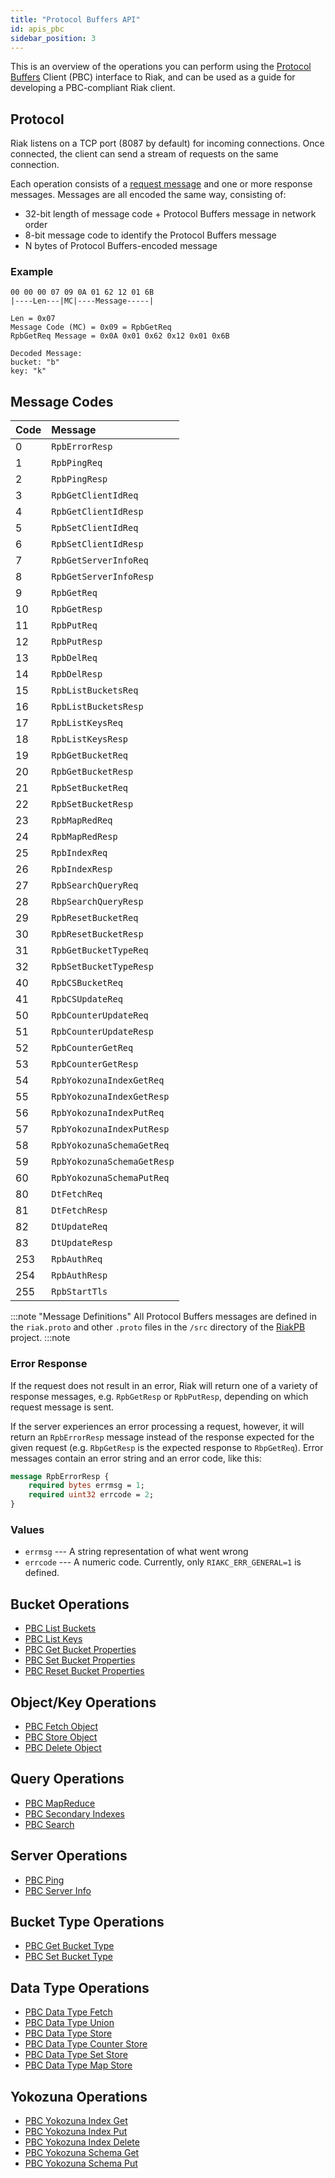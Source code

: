 ```yaml
---
title: "Protocol Buffers API"
id: apis_pbc
sidebar_position: 3
---
```


This is an overview of the operations you can perform using the
[Protocol Buffers](https://code.google.com/p/protobuf/) Client (PBC)
interface to Riak, and can be used as a guide for developing a
PBC-compliant Riak client.

## Protocol

Riak listens on a TCP port (8087 by default) for incoming connections.
Once connected, the client can send a stream of requests on the same
connection.

Each operation consists of a [request message](https://developers.google.com/protocol-buffers/docs/encoding) and one or more response messages. Messages are all encoded the same way, consisting of:

* 32-bit length of message code + Protocol Buffers message in network
  order
* 8-bit message code to identify the Protocol Buffers message
* N bytes of Protocol Buffers-encoded message

### Example

```
00 00 00 07 09 0A 01 62 12 01 6B
|----Len---|MC|----Message-----|

Len = 0x07
Message Code (MC) = 0x09 = RpbGetReq
RpbGetReq Message = 0x0A 0x01 0x62 0x12 0x01 0x6B

Decoded Message:
bucket: "b"
key: "k"
```

## Message Codes

| Code | Message                    |
|:-----|:---------------------------|
| 0    | `RpbErrorResp`             |
| 1    | `RpbPingReq`               |
| 2    | `RpbPingResp`              |
| 3    | `RpbGetClientIdReq`        |
| 4    | `RpbGetClientIdResp`       |
| 5    | `RpbSetClientIdReq`        |
| 6    | `RpbSetClientIdResp`       |
| 7    | `RpbGetServerInfoReq`      |
| 8    | `RpbGetServerInfoResp`     |
| 9    | `RpbGetReq`                |
| 10   | `RpbGetResp`               |
| 11   | `RpbPutReq`                |
| 12   | `RpbPutResp`               |
| 13   | `RpbDelReq`                |
| 14   | `RpbDelResp`               |
| 15   | `RpbListBucketsReq`        |
| 16   | `RpbListBucketsResp`       |
| 17   | `RpbListKeysReq`           |
| 18   | `RpbListKeysResp`          |
| 19   | `RpbGetBucketReq`          |
| 20   | `RpbGetBucketResp`         |
| 21   | `RpbSetBucketReq`          |
| 22   | `RpbSetBucketResp`         |
| 23   | `RpbMapRedReq`             |
| 24   | `RpbMapRedResp`            |
| 25   | `RpbIndexReq`              |
| 26   | `RpbIndexResp`             |
| 27   | `RpbSearchQueryReq`        |
| 28   | `RbpSearchQueryResp`       |
| 29   | `RpbResetBucketReq`        |
| 30   | `RpbResetBucketResp`       |
| 31   | `RpbGetBucketTypeReq`      |
| 32   | `RpbSetBucketTypeResp`     |
| 40   | `RpbCSBucketReq`           |
| 41   | `RpbCSUpdateReq`           |
| 50   | `RpbCounterUpdateReq`      |
| 51   | `RpbCounterUpdateResp`     |
| 52   | `RpbCounterGetReq`         |
| 53   | `RpbCounterGetResp`        |
| 54   | `RpbYokozunaIndexGetReq`   |
| 55   | `RpbYokozunaIndexGetResp`  |
| 56   | `RpbYokozunaIndexPutReq`   |
| 57   | `RpbYokozunaIndexPutResp`  |
| 58   | `RpbYokozunaSchemaGetReq`  |
| 59   | `RpbYokozunaSchemaGetResp` |
| 60   | `RpbYokozunaSchemaPutReq`  |
| 80   | `DtFetchReq`               |
| 81   | `DtFetchResp`              |
| 82   | `DtUpdateReq`              |
| 83   | `DtUpdateResp`             |
| 253  | `RpbAuthReq`               |
| 254  | `RpbAuthResp`              |
| 255  | `RpbStartTls`              |

:::note "Message Definitions"
All Protocol Buffers messages are defined in the `riak.proto` and other
`.proto` files in the `/src` directory of the
<a href="https://github.com/basho/riak_pb">RiakPB</a> project.
:::note

### Error Response

If the request does not result in an error, Riak will return one of a
variety of response messages, e.g. `RpbGetResp` or `RpbPutResp`,
depending on which request message is sent.

If the server experiences an error processing a request, however, it
will return an `RpbErrorResp` message instead of the response expected
for the given request (e.g. `RbpGetResp` is the expected response to
`RbpGetReq`). Error messages contain an error string and an error code,
like this:

```protobuf
message RpbErrorResp {
    required bytes errmsg = 1;
    required uint32 errcode = 2;
}
```

### Values

* `errmsg` --- A string representation of what went wrong
* `errcode` --- A numeric code. Currently, only `RIAKC_ERR_GENERAL=1`
  is defined.

## Bucket Operations

* [PBC List Buckets](/docs/developing/api/protocol-buffers/list-buckets)
* [PBC List Keys](/docs/developing/api/protocol-buffers/list-keys)
* [PBC Get Bucket Properties](/docs/developing/api/protocol-buffers/get-bucket-props)
* [PBC Set Bucket Properties](/docs/developing/api/protocol-buffers/set-bucket-props)
* [PBC Reset Bucket Properties](/docs/developing/api/protocol-buffers/reset-bucket-props)

## Object/Key Operations

* [PBC Fetch Object](/docs/developing/api/protocol-buffers/fetch-object)
* [PBC Store Object](/docs/developing/api/protocol-buffers/store-object)
* [PBC Delete Object](/docs/developing/api/protocol-buffers/delete-object)

## Query Operations

* [PBC MapReduce](/docs/developing/api/protocol-buffers/mapreduce)
* [PBC Secondary Indexes](/docs/developing/api/protocol-buffers/secondary-indexes)
* [PBC Search](/docs/developing/api/protocol-buffers/search)

## Server Operations

* [PBC Ping](/docs/developing/api/protocol-buffers/ping)
* [PBC Server Info](/docs/developing/api/protocol-buffers/server-info)

## Bucket Type Operations

* [PBC Get Bucket Type](/docs/developing/api/protocol-buffers/get-bucket-type)
* [PBC Set Bucket Type](/docs/developing/api/protocol-buffers/set-bucket-type)

## Data Type Operations

* [PBC Data Type Fetch](/docs/developing/api/protocol-buffers/dt-fetch)
* [PBC Data Type Union](/docs/developing/api/protocol-buffers/dt-union)
* [PBC Data Type Store](/docs/developing/api/protocol-buffers/dt-store)
* [PBC Data Type Counter Store](/docs/developing/api/protocol-buffers/dt-counter-store)
* [PBC Data Type Set Store](/docs/developing/api/protocol-buffers/dt-set-store)
* [PBC Data Type Map Store](/docs/developing/api/protocol-buffers/dt-map-store)

## Yokozuna Operations

* [PBC Yokozuna Index Get](/docs/developing/api/protocol-buffers/yz-index-get)
* [PBC Yokozuna Index Put](/docs/developing/api/protocol-buffers/yz-index-put)
* [PBC Yokozuna Index Delete](/docs/developing/api/protocol-buffers/yz-index-delete)
* [PBC Yokozuna Schema Get](/docs/developing/api/protocol-buffers/yz-schema-get)
* [PBC Yokozuna Schema Put](/docs/developing/api/protocol-buffers/yz-schema-put)
